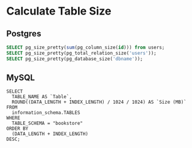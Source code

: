 # Calculate Table Size

## Postgres

```sql
SELECT pg_size_pretty(sum(pg_column_size(id))) from users;
SELECT pg_size_pretty(pg_total_relation_size('users'));
SELECT pg_size_pretty(pg_database_size('dbname'));
```


## MySQL

```
SELECT
  TABLE_NAME AS `Table`,
  ROUND((DATA_LENGTH + INDEX_LENGTH) / 1024 / 1024) AS `Size (MB)`
FROM
  information_schema.TABLES
WHERE
  TABLE_SCHEMA = "bookstore"
ORDER BY
  (DATA_LENGTH + INDEX_LENGTH)
DESC;
```
